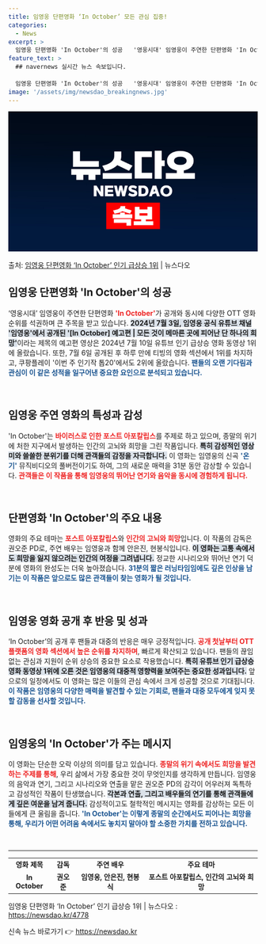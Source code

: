 ```yaml
---
title: 임영웅 단편영화 ‘In October’ 모든 관심 집중!
categories:
  - News
excerpt: >
  임영웅 단편영화 'In October'의 성공   '영웅시대' 임영웅이 주연한 단편영화 'In October…
feature_text: >
  ## navernews 실시간 뉴스 속보입니다.

  임영웅 단편영화 'In October'의 성공   '영웅시대' 임영웅이 주연한 단편영화 'In October…
image: '/assets/img/newsdao_breakingnews.jpg'
---
```


![뉴스다오 속보](/assets/img/newsdao_breakingnews.jpg)

<p>출처: <a href="https://newsdao.kr/4778" rel="dofollow">임영웅 단편영화 ‘In October’ 인기 급상승 1위</a> | 뉴스다오</p>

<h2 data-ke-size="size26">임영웅 단편영화 'In October'의 성공</h2>

<p data-ke-size="size16">‘영웅시대’ 임영웅이 주연한 단편영화 <b><span style="color: #ee2323;">'In October'</span></b>가 공개와 동시에 다양한 OTT 영화 순위를 석권하며 큰 주목을 받고 있습니다. <b><span style="background-color: #21538527;">2024년 7월 3일, 임영웅 공식 유튜브 채널 '임영웅'에서 공개된 '[In October] 예고편 | 모든 것이 메마른 곳에 피어난 단 하나의 희망'</span></b>이라는 제목의 예고편 영상은 2024년 7월 10일 유튜브 인기 급상승 영화 동영상 1위에 올랐습니다. 또한, 7월 6일 공개된 후 하루 만에 티빙의 영화 섹션에서 1위를 차지하고, 쿠팡플레이 '이번 주 인기작 톱20'에서도 2위에 올랐습니다. <b><span style="color: #1a5490;">팬들의 오랜 기다림과 관심이 이 같은 성적을 일구어낸 중요한 요인으로 분석되고 있습니다.</span></b><p data-ke-size="size16">&nbsp;</p>

<h2 data-ke-size="size26">임영웅 주연 영화의 특성과 감성</h2>

<p data-ke-size="size16">'In October'는 <b><span style="color: #ee2323;">바이러스로 인한 포스트 아포칼립스</span></b>를 주제로 하고 있으며, 종말의 위기에 처한 지구에서 발생하는 인간의 고뇌와 희망을 그린 작품입니다. <b><span style="background-color: #21538527;">특히 감성적인 영상미와 쓸쓸한 분위기를 더해 관객들의 감정을 자극합니다.</span></b> 이 영화는 임영웅의 신곡 <b><span style="color: #1a5490;">'온기'</span></b> 뮤직비디오의 풀버전이기도 하여, 그의 새로운 매력을 31분 동안 감상할 수 있습니다. <b><span style="color: #ee2323;">관객들은 이 작품을 통해 임영웅의 뛰어난 연기와 음악을 동시에 경험하게 됩니다.</span></b><p data-ke-size="size16">&nbsp;</p>

<h2 data-ke-size="size26">단편영화 'In October'의 주요 내용</h2>

<p data-ke-size="size16">영화의 주요 테마는 <b><span style="color: #ee2323;">포스트 아포칼립스</span></b>와 <b><span style="color: #ee2323;">인간의 고뇌와 희망</span></b>입니다. 이 작품의 감독은 권오준 PD로, 주연 배우는 임영웅과 함께 안은진, 현봉식입니다. <b><span style="background-color: #21538527;">이 영화는 고통 속에서도 희망을 잃지 않으려는 인간의 여정을 그려냅니다.</span></b> 정교한 시나리오와 뛰어난 연기 덕분에 영화의 완성도는 더욱 높아졌습니다. <b><span style="color: #1a5490;">31분의 짧은 러닝타임임에도 깊은 인상을 남기는 이 작품은 앞으로도 많은 관객들이 찾는 영화가 될 것입니다.</span></b><p data-ke-size="size16">&nbsp;</p>

<h2 data-ke-size="size26">임영웅 영화 공개 후 반응 및 성과</h2>

<p data-ke-size="size16">‘In October’의 공개 후 팬들과 대중의 반응은 매우 긍정적입니다. <b><span style="color: #ee2323;">공개 첫날부터 OTT 플랫폼의 영화 섹션에서 높은 순위를 차지하며</span></b>, 빠르게 확산되고 있습니다. 팬들의 끊임없는 관심과 지원이 순위 상승의 중요한 요소로 작용했습니다. <b><span style="background-color: #21538527;">특히 유튜브 인기 급상승 영화 동영상 1위에 오른 것은 임영웅의 대중적 영향력을 보여주는 중요한 성과입니다.</span></b> 앞으로의 일정에서도 이 영화는 많은 이들의 관심 속에서 크게 성공할 것으로 기대됩니다. <b><span style="color: #1a5490;">이 작품은 임영웅의 다양한 매력을 발견할 수 있는 기회로, 팬들과 대중 모두에게 잊지 못할 감동을 선사할 것입니다.</span></b><p data-ke-size="size16">&nbsp;</p>

<h2 data-ke-size="size26">임영웅의 'In October'가 주는 메시지</h2>

<p data-ke-size="size16">이 영화는 단순한 오락 이상의 의미를 담고 있습니다. <b><span style="color: #ee2323;">종말의 위기 속에서도 희망을 발견하는 주제를 통해</span></b>, 우리 삶에서 가장 중요한 것이 무엇인지를 생각하게 만듭니다. 임영웅의 음악과 연기, 그리고 시나리오와 연출을 맡은 권오준 PD의 감각이 어우러져 독특하고 감성적인 작품이 탄생했습니다. <b><span style="background-color: #21538527;">각본과 연출, 그리고 배우들의 연기를 통해 관객들에게 깊은 여운을 남겨 줍니다.</span></b> 감성적이고도 철학적인 메시지는 영화를 감상하는 모든 이들에게 큰 울림을 줍니다. <b><span style="color: #1a5490;">'In October'는 이렇게 종말의 순간에서도 피어나는 희망을 통해, 우리가 어떤 어려움 속에서도 놓치지 말아야 할 소중한 가치를 전하고 있습니다.</span></b><p data-ke-size="size16">&nbsp;</p>

<hr>

<table>
  <tr>
    <td style="text-align: center; height: 17px;"><b>영화 제목</b></td>
    <td style="text-align: center; height: 17px;"><b>감독</b></td>
    <td style="text-align: center; height: 17px;"><b>주연 배우</b></td>
    <td style="text-align: center; height: 17px;"><b>주요 테마</b></td>
  </tr>
  <tr>
    <td style="text-align: center; height: 17px;"><b>In October</b></td>
    <td style="text-align: center; height: 17px;"><b>권오준</b></td>
    <td style="text-align: center; height: 17px;"><b>임영웅, 안은진, 현봉식</b></td>
    <td style="text-align: center; height: 17px;"><b>포스트 아포칼립스, 인간의 고뇌와 희망</b></td>
  </tr>
</table>

<p data-ke-size="size16">임영웅 단편영화 ‘In October’ 인기 급상승 1위 | 뉴스다오  : <a href="https://newsdao.kr/4778">https://newsdao.kr/4778</a></p>  

신속 뉴스 바로가기 👉 <a href="https://newsdao.kr" rel="dofollow">https://newsdao.kr</a>


